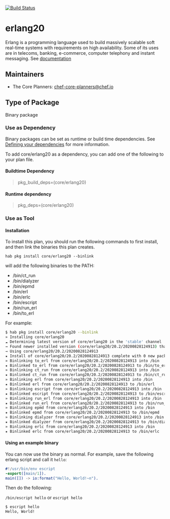 [![Build Status](https://dev.azure.com/chefcorp-partnerengineering/Chef%20Base%20Plans/_apis/build/status/chef-base-plans.erlang20?branchName=master)](https://dev.azure.com/chefcorp-partnerengineering/Chef%20Base%20Plans/_build/latest?definitionId=209&branchName=master)

# erlang20

Erlang is a programming language used to build massively scalable soft real-time systems with requirements on high availability. Some of its uses are in telecoms, banking, e-commerce, computer telephony and instant messaging. See [documentation](https://www.erlang.org/docs)

## Maintainers

* The Core Planners: <chef-core-planners@chef.io>

## Type of Package

Binary package

### Use as Dependency

Binary packages can be set as runtime or build time dependencies. See [Defining your dependencies](https://www.habitat.sh/docs/developing-packages/developing-packages/#sts=Define%20Your%20Dependencies) for more information.

To add core/erlang20 as a dependency, you can add one of the following to your plan file.

#### Buildtime Dependency

> pkg_build_deps=(core/erlang20)

#### Runtime dependency

> pkg_deps=(core/erlang20)

### Use as Tool

#### Installation

To install this plan, you should run the following commands to first install, and then link the binaries this plan creates.

``hab pkg install core/erlang20 --binlink``

will add the following binaries to the PATH:

* /bin/ct_run
* /bin/dialyzer
* /bin/epmd
* /bin/erl
* /bin/erlc
* /bin/escript
* /bin/run_erl
* /bin/to_erl

For example:

```bash
$ hab pkg install core/erlang20 --binlink
» Installing core/erlang20
☁ Determining latest version of core/erlang20 in the 'stable' channel
→ Found newer installed version (core/erlang20/20.2/20200828124913) than remote version (core/erlang20/20.2/20200403233820)
→ Using core/erlang20/20.2/20200828124913
★ Install of core/erlang20/20.2/20200828124913 complete with 0 new packages installed.
» Binlinking to_erl from core/erlang20/20.2/20200828124913 into /bin
★ Binlinked to_erl from core/erlang20/20.2/20200828124913 to /bin/to_erl
» Binlinking ct_run from core/erlang20/20.2/20200828124913 into /bin
★ Binlinked ct_run from core/erlang20/20.2/20200828124913 to /bin/ct_run
» Binlinking erl from core/erlang20/20.2/20200828124913 into /bin
★ Binlinked erl from core/erlang20/20.2/20200828124913 to /bin/erl
» Binlinking escript from core/erlang20/20.2/20200828124913 into /bin
★ Binlinked escript from core/erlang20/20.2/20200828124913 to /bin/escript
» Binlinking run_erl from core/erlang20/20.2/20200828124913 into /bin
★ Binlinked run_erl from core/erlang20/20.2/20200828124913 to /bin/run_erl
» Binlinking epmd from core/erlang20/20.2/20200828124913 into /bin
★ Binlinked epmd from core/erlang20/20.2/20200828124913 to /bin/epmd
» Binlinking dialyzer from core/erlang20/20.2/20200828124913 into /bin
★ Binlinked dialyzer from core/erlang20/20.2/20200828124913 to /bin/dialyzer
» Binlinking erlc from core/erlang20/20.2/20200828124913 into /bin
★ Binlinked erlc from core/erlang20/20.2/20200828124913 to /bin/erlc
```

#### Using an example binary

You can now use the binary as normal.  For example, save the following erlang script and call it ``hello``:

```erlang
#!/usr/bin/env escript
-export([main/1]).
main([]) -> io:format("Hello, World!~n").
```

Then do the following:

``/bin/escript hello`` or ``escript hello``

```bash
$ escript hello
Hello, World!
```
